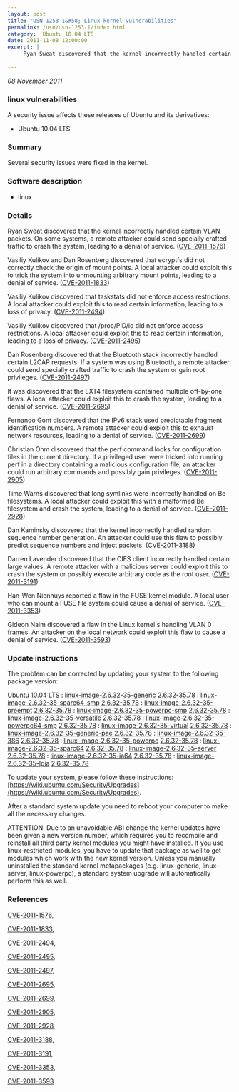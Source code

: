 ```yaml
---
layout: post
title: "USN-1253-1&#58; Linux kernel vulnerabilities"
permalink: /usn/usn-1253-1/index.html
category:  Ubuntu 10.04 LTS
date: 2011-11-08 12:00:00
excerpt: |
     Ryan Sweat discovered that the kernel incorrectly handled certain VLAN packets. On some systems, a remote attacker could send specially crafted traffic to crash the system, leading to a denial of service. ([CVE-2011-1576](http://people.ubuntu.com/~ubuntu-security/cve/CVE-2011-1576))
    
--- 
```

 
 

*08 November 2011*

### linux vulnerabilities

A security issue affects these releases of Ubuntu and its derivatives:

* Ubuntu 10.04 LTS

### Summary

Several security issues were fixed in the kernel. 

### Software description

* linux 

### Details

 Ryan Sweat discovered that the kernel incorrectly handled certain VLAN packets. On some systems, a remote attacker could send specially crafted traffic to crash the system, leading to a denial of service. ([CVE-2011-1576](http://people.ubuntu.com/~ubuntu-security/cve/CVE-2011-1576))

Vasiliy Kulikov and Dan Rosenberg discovered that ecryptfs did not correctly check the origin of mount points. A local attacker could exploit this to trick the system into unmounting arbitrary mount points, leading to a denial of service. ([CVE-2011-1833](http://people.ubuntu.com/~ubuntu-security/cve/CVE-2011-1833))

Vasiliy Kulikov discovered that taskstats did not enforce access restrictions. A local attacker could exploit this to read certain information, leading to a loss of privacy. ([CVE-2011-2494](http://people.ubuntu.com/~ubuntu-security/cve/CVE-2011-2494))

Vasiliy Kulikov discovered that /proc/PID/io did not enforce access restrictions. A local attacker could exploit this to read certain information, leading to a loss of privacy. ([CVE-2011-2495](http://people.ubuntu.com/~ubuntu-security/cve/CVE-2011-2495))

Dan Rosenberg discovered that the Bluetooth stack incorrectly handled certain L2CAP requests. If a system was using Bluetooth, a remote attacker could send specially crafted traffic to crash the system or gain root privileges. ([CVE-2011-2497](http://people.ubuntu.com/~ubuntu-security/cve/CVE-2011-2497))

It was discovered that the EXT4 filesystem contained multiple off-by-one flaws. A local attacker could exploit this to crash the system, leading to a denial of service. ([CVE-2011-2695](http://people.ubuntu.com/~ubuntu-security/cve/CVE-2011-2695))

Fernando Gont discovered that the IPv6 stack used predictable fragment identification numbers. A remote attacker could exploit this to exhaust network resources, leading to a denial of service. ([CVE-2011-2699](http://people.ubuntu.com/~ubuntu-security/cve/CVE-2011-2699))

Christian Ohm discovered that the perf command looks for configuration files in the current directory. If a privileged user were tricked into running perf in a directory containing a malicious configuration file, an attacker could run arbitrary commands and possibly gain privileges. ([CVE-2011-2905](http://people.ubuntu.com/~ubuntu-security/cve/CVE-2011-2905))

Time Warns discovered that long symlinks were incorrectly handled on Be filesystems. A local attacker could exploit this with a malformed Be filesystem and crash the system, leading to a denial of service. ([CVE-2011-2928](http://people.ubuntu.com/~ubuntu-security/cve/CVE-2011-2928))

Dan Kaminsky discovered that the kernel incorrectly handled random sequence number generation. An attacker could use this flaw to possibly predict sequence numbers and inject packets. ([CVE-2011-3188](http://people.ubuntu.com/~ubuntu-security/cve/CVE-2011-3188))

Darren Lavender discovered that the CIFS client incorrectly handled certain large values. A remote attacker with a malicious server could exploit this to crash the system or possibly execute arbitrary code as the root user. ([CVE-2011-3191](http://people.ubuntu.com/~ubuntu-security/cve/CVE-2011-3191))

Han-Wen Nienhuys reported a flaw in the FUSE kernel module. A local user who can mount a FUSE file system could cause a denial of service. ([CVE-2011-3353](http://people.ubuntu.com/~ubuntu-security/cve/CVE-2011-3353))

Gideon Naim discovered a flaw in the Linux kernel&#39;s handling VLAN 0 frames. An attacker on the local network could exploit this flaw to cause a denial of service. ([CVE-2011-3593](http://people.ubuntu.com/~ubuntu-security/cve/CVE-2011-3593)) 

### Update instructions

The problem can be corrected by updating your system to the following package version:

Ubuntu 10.04 LTS
 : [linux-image-2.6.32-35-generic](https://launchpad.net/ubuntu/+source/linux) <span> [2.6.32-35.78](https://launchpad.net/ubuntu/+source/linux/2.6.32-35.78) </span> 
 : [linux-image-2.6.32-35-sparc64-smp](https://launchpad.net/ubuntu/+source/linux) <span> [2.6.32-35.78](https://launchpad.net/ubuntu/+source/linux/2.6.32-35.78) </span> 
 : [linux-image-2.6.32-35-preempt](https://launchpad.net/ubuntu/+source/linux) <span> [2.6.32-35.78](https://launchpad.net/ubuntu/+source/linux/2.6.32-35.78) </span> 
 : [linux-image-2.6.32-35-powerpc-smp](https://launchpad.net/ubuntu/+source/linux) <span> [2.6.32-35.78](https://launchpad.net/ubuntu/+source/linux/2.6.32-35.78) </span> 
 : [linux-image-2.6.32-35-versatile](https://launchpad.net/ubuntu/+source/linux) <span> [2.6.32-35.78](https://launchpad.net/ubuntu/+source/linux/2.6.32-35.78) </span> 
 : [linux-image-2.6.32-35-powerpc64-smp](https://launchpad.net/ubuntu/+source/linux) <span> [2.6.32-35.78](https://launchpad.net/ubuntu/+source/linux/2.6.32-35.78) </span> 
 : [linux-image-2.6.32-35-virtual](https://launchpad.net/ubuntu/+source/linux) <span> [2.6.32-35.78](https://launchpad.net/ubuntu/+source/linux/2.6.32-35.78) </span> 
 : [linux-image-2.6.32-35-generic-pae](https://launchpad.net/ubuntu/+source/linux) <span> [2.6.32-35.78](https://launchpad.net/ubuntu/+source/linux/2.6.32-35.78) </span> 
 : [linux-image-2.6.32-35-386](https://launchpad.net/ubuntu/+source/linux) <span> [2.6.32-35.78](https://launchpad.net/ubuntu/+source/linux/2.6.32-35.78) </span> 
 : [linux-image-2.6.32-35-powerpc](https://launchpad.net/ubuntu/+source/linux) <span> [2.6.32-35.78](https://launchpad.net/ubuntu/+source/linux/2.6.32-35.78) </span> 
 : [linux-image-2.6.32-35-sparc64](https://launchpad.net/ubuntu/+source/linux) <span> [2.6.32-35.78](https://launchpad.net/ubuntu/+source/linux/2.6.32-35.78) </span> 
 : [linux-image-2.6.32-35-server](https://launchpad.net/ubuntu/+source/linux) <span> [2.6.32-35.78](https://launchpad.net/ubuntu/+source/linux/2.6.32-35.78) </span> 
 : [linux-image-2.6.32-35-ia64](https://launchpad.net/ubuntu/+source/linux) <span> [2.6.32-35.78](https://launchpad.net/ubuntu/+source/linux/2.6.32-35.78) </span> 
 : [linux-image-2.6.32-35-lpia](https://launchpad.net/ubuntu/+source/linux) <span> [2.6.32-35.78](https://launchpad.net/ubuntu/+source/linux/2.6.32-35.78) </span> 

To update your system, please follow these instructions: [https://wiki.ubuntu.com/Security/Upgrades](https://wiki.ubuntu.com/Security/Upgrades).

After a standard system update you need to reboot your computer to make all the necessary changes.

ATTENTION: Due to an unavoidable ABI change the kernel updates have been given a new version number, which requires you to recompile and reinstall all third party kernel modules you might have installed. If you use linux-restricted-modules, you have to update that package as well to get modules which work with the new kernel version. Unless you manually uninstalled the standard kernel metapackages (e.g. linux-generic, linux-server, linux-powerpc), a standard system upgrade will automatically perform this as well. 

### References

 
 [CVE-2011-1576](http://people.ubuntu.com/~ubuntu-security/cve/CVE-2011-1576), 

 [CVE-2011-1833](http://people.ubuntu.com/~ubuntu-security/cve/CVE-2011-1833), 

 [CVE-2011-2494](http://people.ubuntu.com/~ubuntu-security/cve/CVE-2011-2494), 

 [CVE-2011-2495](http://people.ubuntu.com/~ubuntu-security/cve/CVE-2011-2495), 

 [CVE-2011-2497](http://people.ubuntu.com/~ubuntu-security/cve/CVE-2011-2497), 

 [CVE-2011-2695](http://people.ubuntu.com/~ubuntu-security/cve/CVE-2011-2695), 

 [CVE-2011-2699](http://people.ubuntu.com/~ubuntu-security/cve/CVE-2011-2699), 

 [CVE-2011-2905](http://people.ubuntu.com/~ubuntu-security/cve/CVE-2011-2905), 

 [CVE-2011-2928](http://people.ubuntu.com/~ubuntu-security/cve/CVE-2011-2928), 

 [CVE-2011-3188](http://people.ubuntu.com/~ubuntu-security/cve/CVE-2011-3188), 

 [CVE-2011-3191](http://people.ubuntu.com/~ubuntu-security/cve/CVE-2011-3191), 

 [CVE-2011-3353](http://people.ubuntu.com/~ubuntu-security/cve/CVE-2011-3353), 

 [CVE-2011-3593](http://people.ubuntu.com/~ubuntu-security/cve/CVE-2011-3593)
 

